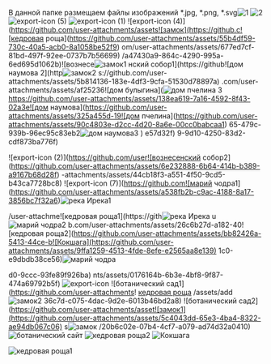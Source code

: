 В данной папке размещаем файлы изображений *.jpg, *.png, *.svg![1](https://github.com/user-attachments/assets/b96ad734-2083-44cc-8c33-0c2d3929042f)
![2](https://github.com/user-attachments/assets/1df30c8c-17ff-48ce-a4b1-88625692fbf3)
![export-icon (5)](https://github.com/user-attachments/assets/7ef0449c-1cbe-4e23-b10f-9bc56b5b8e84)
![export-icon (1)](https://github.com/user-attachments/assets/ff8d0d31-9d5e-48a9-8c9a-738a7bb64c7f)
![export-icon (4)](https://github.com/user-attachments/assets![замок](https://github.c![кедровая роща](https://github.com/user-attachments/assets/55b4df59-730c-40a5-acb0-8a1058be52f9)
om/user-attachments/assets/677ed7cf-81bd-497f-92ee-0737b7b56699)
/a47430a9-864c-4290-995a-6ed695d1062b)![вознесе![замок1](https://github.com/user-attachments/assets/58011c16-6695-4731-92d4-7441575e846c)
нский собор1](https://github![дом наумова 2](http![замок2](https://github.com/user-attachments/assets/0ce76e74-5d13-4438-ab5d-719e1f656627)
s://github.com/user-attachments/assets/5b814136-183e-4df3-9cfa-51530d78897a)
.com/user-attachments/assets/af25236![дом булыгина](![дом пчелина 3](https://github.com/user-attachments/assets/94e2dff1-5974-47a9-be41-6bd15eac0f57)
https://github.com/user-attachments/assets/138ea619-7a16-4592-8f43-02a3e![дом наумова](https://github.com/user-attachments/assets/325a455d-19![дом пчелина](https://github.com/user-attachments/assets/90c4803e-d2cc-4d20-8a6e-00cc0babcaa1)
65-479c-939b-96ec95c83eb2![дом наумова3](https://github.com/user-attachments/assets/3d2c4eea-6e2d-47a4-b1aa-69b872833edf)
)
e57d32f)
9-9d10-4250-83d2-cdf873ba776f)

![export-icon (2)](https://github.com/user![вознесенский собор2](https://github.com/user-attachments/assets/6e232888-6b64-414b-b389-a9167b68d28f)
-attachments/assets/44cb18f3-a551-4f50-9cd5-b43ca7728bc8)
![export-icon (7)](https://github.com![марий чодра1](https://github.com/user-attachments/assets/a538fb2b-c9ac-4188-8a17-3856bc7f32a6)![река Ирека1](https://github.com/user-attachments/assets/d1745f26-df3f-433a-afc8-d57b61b53030)

/user-attachme![кедровая роща1](https://gith![река Ирека](https://github.com/user-attachments/assets/e9f5d37b-6ef8-468f-b75a-5306d35c5f44)
u![марий чодра2](https://github.com/user-attachments/assets/e089ed62-1cc8-44c0-bd37-c4b98fff87d4)
b.com/user-attachments/assets/26c6b27d-a182-40![кедровая роща2](https://github.com/user-attachments/assets/bb82426a-5413-44ce-b![Кокшага](https://github.com/user-attachments/assets/9ffa1259-4513-4fde-8efe-e2565aa8e139)
1c0-e9dbdb38ce56)![марий чодра](https://github.com/user-attachments/assets/50224af1-6e70-4206-824a-8f849f941dfd)

d0-9ccc-93fe89f926ba)
nts/assets/0176164b-6b3e-4bf8-9f87-474a69792b5f)
![export-icon](https://github.com/user-attachments/assets/6c489e0b-c230-447d-8a00-c10bed01e612)
![ботанический сад1](https://github.com/user-attachments!
[кедровая роща](https://github.com/user-attachments/assets/4a424af0-3920-4daf-85da-85f3c71db10f)
/assets/add![замок2](https://github.com/user-attachments/assets/db08435d-f667-4eab-86c3-a814f7e4f4ec)
36c7d-c075-4dac-9d2e-6013b46bd2a8)
![ботанический сад2](https://github.com/user-attachments/asset![замок1](https://github.com/user-attachments/assets/5c4043dd-65e3-4ba4-8322-ae94db067c06)
s![замок](https://github.com/user-attachments/assets/dd632d63-0964-418c-a0ad-78dcb8ecb79c)
/20b6c02e-07b4-4cf7-a079-ad74d32a0410)![ботанический сайт](https://github.com/user-attachments/assets/ef0e77f1-b7f2-4000-97e4-4799ffcf1206)
![кедровая роща2](https://github.com/user-attachments/assets/92025778-5bc8-4137-8164-99c52c86d255)
![Кокшага](https://github.com/user-attachments/assets/0207fa00-f531-438c-b320-603e9c4d4467)

![кедровая роща1](https://github.com/user-attachments/assets/27393b73-229b-4418-bda1-c73b82b30338)
